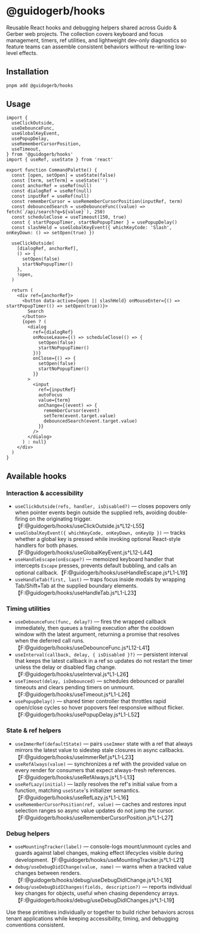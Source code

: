 # @guidogerb/hooks

Reusable React hooks and debugging helpers shared across Guido & Gerber web projects. The
collection covers keyboard and focus management, timers, ref utilities, and lightweight
dev-only diagnostics so feature teams can assemble consistent behaviors without re-writing
low-level effects.

## Installation

```bash
pnpm add @guidogerb/hooks
```

## Usage

```tsx
import {
  useClickOutside,
  useDebounceFunc,
  useGlobalKeyEvent,
  usePopupDelay,
  useRememberCursorPosition,
  useTimeout,
} from '@guidogerb/hooks'
import { useRef, useState } from 'react'

export function CommandPalette() {
  const [open, setOpen] = useState(false)
  const [term, setTerm] = useState('')
  const anchorRef = useRef(null)
  const dialogRef = useRef(null)
  const inputRef = useRef(null)
  const rememberCursor = useRememberCursorPosition(inputRef, term)
  const debouncedSearch = useDebounceFunc((value) => fetch(`/api/search?q=${value}`), 250)
  const scheduleClose = useTimeout(150, true)
  const { startPopupTimer, startNoPopupTimer } = usePopupDelay()
  const slashHeld = useGlobalKeyEvent({ whichKeyCode: 'Slash', onKeyDown: () => setOpen(true) })

  useClickOutside(
    [dialogRef, anchorRef],
    () => {
      setOpen(false)
      startNoPopupTimer()
    },
    !open,
  )

  return (
    <div ref={anchorRef}>
      <button data-active={open || slashHeld} onMouseEnter={() => startPopupTimer(() => setOpen(true))}>
        Search
      </button>
      {open ? (
        <dialog
          ref={dialogRef}
          onMouseLeave={() => scheduleClose(() => {
            setOpen(false)
            startNoPopupTimer()
          })}
          onClose={() => {
            setOpen(false)
            startNoPopupTimer()
          }}
        >
          <input
            ref={inputRef}
            autoFocus
            value={term}
            onChange={(event) => {
              rememberCursor(event)
              setTerm(event.target.value)
              debouncedSearch(event.target.value)
            }}
          />
        </dialog>
      ) : null}
    </div>
  )
}
```

## Available hooks

### Interaction & accessibility

- `useClickOutside(refs, handler, isDisabled?)` &mdash; closes popovers only when pointer
  events begin outside the supplied refs, avoiding double-firing on the originating
  trigger.【F:@guidogerb/hooks/useClickOutside.js†L12-L55】
- `useGlobalKeyEvent({ whichKeyCode, onKeyDown, onKeyUp })` &mdash; tracks whether a global
  key is pressed while invoking optional React-style handlers for both phases.【F:@guidogerb/hooks/useGlobalKeyEvent.js†L12-L44】
- `useHandleEscape(onEscape?)` &mdash; memoized keyboard handler that intercepts `Escape`
  presses, prevents default bubbling, and calls an optional callback.【F:@guidogerb/hooks/useHandleEscape.js†L1-L19】
- `useHandleTab(first, last)` &mdash; traps focus inside modals by wrapping Tab/Shift+Tab at
  the supplied boundary elements.【F:@guidogerb/hooks/useHandleTab.js†L1-L23】

### Timing utilities

- `useDebounceFunc(func, delay?)` &mdash; fires the wrapped callback immediately, then queues a
  trailing execution after the cooldown window with the latest argument, returning a
  promise that resolves when the deferred call runs.【F:@guidogerb/hooks/useDebounceFunc.js†L12-L41】
- `useInterval(callback, delay, { isDisabled }?)` &mdash; persistent interval that keeps the
  latest callback in a ref so updates do not restart the timer unless the delay or disabled
  flag change.【F:@guidogerb/hooks/useInterval.js†L1-L26】
- `useTimeout(delay, isDebounced)` &mdash; schedules debounced or parallel timeouts and clears
  pending timers on unmount.【F:@guidogerb/hooks/useTimeout.js†L1-L26】
- `usePopupDelay()` &mdash; shared timer controller that throttles rapid open/close cycles so
  hover popovers feel responsive without flicker.【F:@guidogerb/hooks/usePopupDelay.js†L1-L52】

### State & ref helpers

- `useImmerRef(defaultState)` &mdash; pairs `useImmer` state with a ref that always mirrors the
  latest value to sidestep stale closures in async callbacks.【F:@guidogerb/hooks/useImmerRef.js†L1-L23】
- `useRefAlways(value)` &mdash; synchronizes a ref with the provided value on every render for
  consumers that expect always-fresh references.【F:@guidogerb/hooks/useRefAlways.js†L1-L13】
- `useRefLazy(initial)` &mdash; lazily resolves the ref's initial value from a function, matching
  `useState`'s initializer semantics.【F:@guidogerb/hooks/useRefLazy.js†L1-L16】
- `useRememberCursorPosition(ref, value)` &mdash; caches and restores input selection ranges so
  async value updates do not jump the cursor.【F:@guidogerb/hooks/useRememberCursorPosition.js†L1-L27】

### Debug helpers

- `useMountingTracker(label)` &mdash; console-logs mount/unmount cycles and guards against label
  changes, making effect lifecycles visible during development.【F:@guidogerb/hooks/useMountingTracker.js†L1-L21】
- `debug/useDebugDidIChange(value, name)` &mdash; warns when a tracked value changes between
  renders.【F:@guidogerb/hooks/debug/useDebugDidIChange.js†L1-L16】
- `debug/useDebugDidIChanges(fields, description?)` &mdash; reports individual key changes for
  objects, useful when chasing dependency arrays.【F:@guidogerb/hooks/debug/useDebugDidIChanges.js†L1-L19】

Use these primitives individually or together to build richer behaviors across tenant
applications while keeping accessibility, timing, and debugging conventions consistent.
